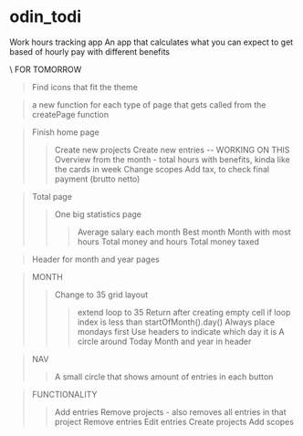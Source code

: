 # odin_todi

Work hours tracking app
An app that calculates what you can expect to get based of hourly pay with different benefits

\\ FOR TOMORROW

> Find icons that fit the theme

> a new function for each type of page that gets called from the createPage function

> Finish home page
>> Create new projects
>> Create new entries -- WORKING ON THIS
>> Overview from the month - total hours with benefits, kinda like the cards in week
>> Change scopes
>> Add tax, to check final payment (brutto netto)

>Total page
>> One big statistics page
>>> Average salary each month
>>> Best month
>>> Month with most hours
>>> Total money and hours
>>> Total money taxed

>Header for month and year pages

>MONTH
>> Change to 35 grid layout
>>> extend loop to 35
>>> Return after creating empty cell if loop index is less than startOfMonth().day()
>> Always place mondays first
>> Use headers to indicate which day it is
>> A circle around Today
>> Month and year in header

> NAV
>> A small circle that shows amount of entries in each button

> FUNCTIONALITY
>> Add entries
>> Remove projects - also removes all entries in that project
>> Remove entries
>> Edit entries
>> Create projects
>> Add scopes

